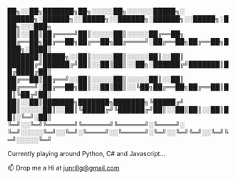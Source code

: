 ██╗░░██╗███████╗██╗░░░░░██╗░░░░░░█████╗░  ██████╗░██████╗░░█████╗░░██████╗░██████╗░░█████╗░███╗░░░███╗
██║░░██║██╔════╝██║░░░░░██║░░░░░██╔══██╗  ██╔══██╗██╔══██╗██╔══██╗██╔════╝░██╔══██╗██╔══██╗████╗░████║
███████║█████╗░░██║░░░░░██║░░░░░██║░░██║  ██████╔╝██████╔╝██║░░██║██║░░██╗░██████╔╝███████║██╔████╔██║
██╔══██║██╔══╝░░██║░░░░░██║░░░░░██║░░██║  ██╔═══╝░██╔══██╗██║░░██║██║░░╚██╗██╔══██╗██╔══██║██║╚██╔╝██║
██║░░██║███████╗███████╗███████╗╚█████╔╝  ██║░░░░░██║░░██║╚█████╔╝╚██████╔╝██║░░██║██║░░██║██║░╚═╝░██║
╚═╝░░╚═╝╚══════╝╚══════╝╚══════╝░╚════╝░  ╚═╝░░░░░╚═╝░░╚═╝░╚════╝░░╚═════╝░╚═╝░░╚═╝╚═╝░░╚═╝╚═╝░░░░░╚═╝

Currently playing around Python, C# and Javascript...

📫 Drop me a Hi at junrillg@gmail.com
<!--
**junrillg/junrillg** is a ✨ _special_ ✨ repository because its `README.md` (this file) appears on your GitHub profile.

Here are some ideas to get you started:

- 🔭 I’m currently working on ...
- 🌱 I’m currently learning ...
- 👯 I’m looking to collaborate on ...
- 🤔 I’m looking for help with ...
- 💬 Ask me about ...
- 📫 How to reach me: ...
- 😄 Pronouns: ...
- ⚡ Fun fact: ...
-->
